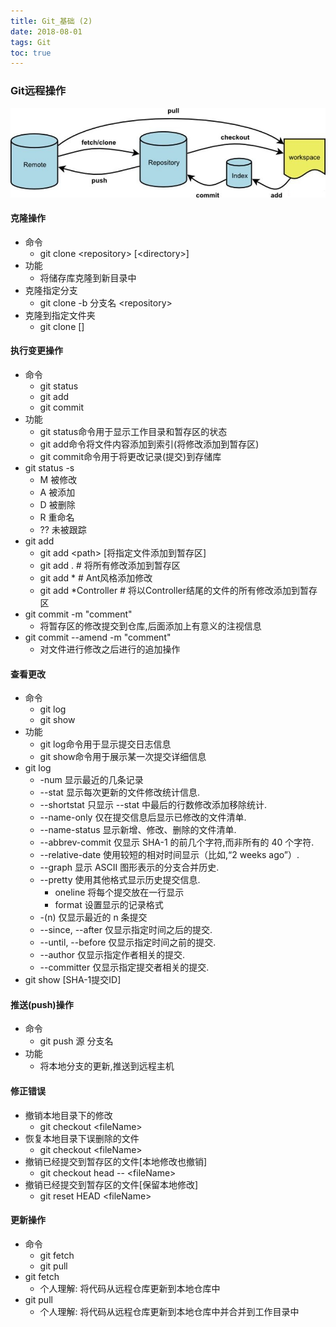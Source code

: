 ```yaml
---
title: Git_基础 (2)
date: 2018-08-01
tags: Git
toc: true
---
```


### Git远程操作
![Git远程操作](/img/20180801_1.jpg)
    
<!-- more -->

#### 克隆操作
- 命令
    * git clone &lt;repository> [&lt;directory>]
- 功能
    * 将储存库克隆到新目录中
- 克隆指定分支
    * git clone -b 分支名 &lt;repository>
- 克隆到指定文件夹
    * git clone <repository> [<directory>]
 
#### 执行变更操作
- 命令
    * git status
    * git add
    * git commit
- 功能
    * git status命令用于显示工作目录和暂存区的状态
    * git add命令将文件内容添加到索引(将修改添加到暂存区)
    * git commit命令用于将更改记录(提交)到存储库
- git status -s
    * M 被修改
    * A 被添加
    * D 被删除
    * R 重命名
    * ?? 未被跟踪
- git add
    * git add &lt;path> [将指定文件添加到暂存区]
    * git add .  # 将所有修改添加到暂存区
    * git add *  # Ant风格添加修改
    * git add *Controller   # 将以Controller结尾的文件的所有修改添加到暂存区
- git commit -m "comment"
    * 将暂存区的修改提交到仓库,后面添加上有意义的注视信息
- git commit --amend -m "comment"
    * 对文件进行修改之后进行的追加操作

#### 查看更改
- 命令
    * git log
    * git show
- 功能
    * git log命令用于显示提交日志信息
    * git show命令用于展示某一次提交详细信息
- git log
    * -num 显示最近的几条记录
    * --stat 显示每次更新的文件修改统计信息.
    * --shortstat 只显示 --stat 中最后的行数修改添加移除统计.
    * --name-only 仅在提交信息后显示已修改的文件清单.
    * --name-status 显示新增、修改、删除的文件清单.
    * --abbrev-commit 仅显示 SHA-1 的前几个字符,而非所有的 40 个字符.
    * --relative-date 使用较短的相对时间显示（比如,“2 weeks ago”）.
    * --graph 显示 ASCII 图形表示的分支合并历史.
    * --pretty 使用其他格式显示历史提交信息.
        * oneline 将每个提交放在一行显示
        * format 设置显示的记录格式
    * -(n)	仅显示最近的 n 条提交
    * --since, --after 仅显示指定时间之后的提交.
    * --until, --before 仅显示指定时间之前的提交.
    * --author 仅显示指定作者相关的提交.
    * --committer 仅显示指定提交者相关的提交.
- git show [SHA-1提交ID]

#### 推送(push)操作
- 命令
    * git push 源 分支名
- 功能
    * 将本地分支的更新,推送到远程主机

#### 修正错误
- 撤销本地目录下的修改
    * git checkout &lt;fileName>
- 恢复本地目录下误删除的文件
    * git checkout &lt;fileName>
- 撤销已经提交到暂存区的文件[本地修改也撤销]
    * git checkout head -- &lt;fileName>
- 撤销已经提交到暂存区的文件[保留本地修改]
    * git reset HEAD &lt;fileName>

#### 更新操作
- 命令
    * git fetch
    * git pull
- git fetch
    * 个人理解: 将代码从远程仓库更新到本地仓库中
- git pull
    * 个人理解: 将代码从远程仓库更新到本地仓库中并合并到工作目录中

